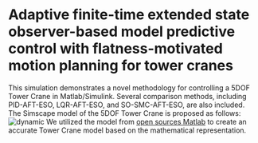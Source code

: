 # Adaptive finite-time extended state observer-based model predictive control with flatness-motivated motion planning for tower cranes
This simulation demonstrates a novel methodology for controlling a 5DOF Tower Crane in Matlab/Simulink. Several comparison methods, including PID-AFT-ESO, LQR-AFT-ESO, and SO-SMC-AFT-ESO, are also included. 
The Simscape model of the 5DOF Tower Crane is proposed as follows:
![dynamic](https://github.com/user-attachments/assets/d207fdd5-c870-43a8-8a6a-80247ecf338e)
We utilized the model from [open sources Matlab](https://www.mathworks.com/help/sm/ug/tower-crane-with-trolley-and-hoist.html) to create an accurate Tower Crane model based on the mathematical representation.
